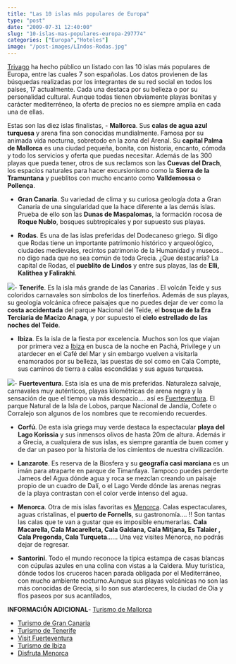 ```yaml
---
title: "Las 10 islas más populares de Europa"
type: "post"
date: "2009-07-31 12:40:00"
slug: "10-islas-mas-populares-europa-297774"
categories: ["Europa","Hoteles"]
image: "/post-images/LIndos-Rodas.jpg"
---
```


[Trivago](http://www.trivago.es) ha hecho público un listado con las 10 islas más populares de Europa, entre las cuales 7 son españolas. Los datos provienen de las búsquedas realizadas por los integrantes de su red social en todos los países, 17 actualmente. Cada una destaca por su belleza o por su personalidad cultural. Aunque todas tienen obviamente playas bonitas y carácter mediterréneo, la oferta de precios no es siempre amplia en cada una de ellas.  
  
Estas son las diez islas finalistas, - **Mallorca**. Sus **calas de agua azul turquesa** y arena fina son conocidas mundialmente. Famosa por su animada vida nocturna, sobretodo en la zona del Arenal. Su **capital Palma de Mallorca** es una ciudad pequeña, bonita, con historia, encanto, cómoda y todo los servicios y oferta que puedas necesitar. Además de las 300 playas que pueda tener, otros de sus reclamos son las **Cuevas del Drach**, los espacios naturales para hacer excursionismo como la **Sierra de la Tramuntana** y pueblitos con mucho encanto como **Valldemossa** o **Pollença**.

- **Gran Canaria**. Su variedad de clima y su curiosa geología dota a Gran Canaria de una singularidad que la hace diferente a las demás islas. Prueba de ello son las **Dunas de Maspalomas**, la formación rocosa de **Roque Nublo**, bosques subtropicales y por supuesto sus playas.

- **Rodas**. Es una de las islas preferidas del Dodecaneso griego. Si digo que Rodas tiene un importante patrimonio histórico y arqueológico, ciudades medievales, recintos patrimonio de la Humanidad y museos.. no digo nada que no sea común de toda Grecia. ¿Que destacaría? La capital de Rodas, el **pueblito de Lindos** y entre sus playas, las de **Elli, Kalithea y Falirakhi**.

   
  
![](/post-images/LIndos-Rodas.jpg)- **Tenerife**. Es la isla más grande de las Canarias . El volcán Teide y sus coloridos carnavales son símbolos de los tinerfeños. Además de sus playas, su geología volcánica ofrece paisajes que no puedes dejar de ver como la **costa accidentada** del parque Nacional del Teide, el **bosque de la Era Terciaria de Macizo Anaga**, y por supuesto el **cielo estrellado de las noches del Teide**.

- **Ibiza**. Es la isla de la fiesta por excelencia. Muchos son los que viajan por primera vez a [Ibiza](https://www.missviajes.com/escapada-a-ibiza-de-3-dias/) en busca de la noche en Pachá, Privilege y un atardecer en el Café del Mar y sin embargo vuelven a visitarla enamorados por su belleza, las puestas de sol como en Cala Compte, sus caminos de tierra a calas escondidas y sus aguas turquesa.

![](/post-images/cala-compte-.jpg)- **Fuerteventura**. Esta isla es una de mis preferidas. Naturaleza salvaje, carnavales muy auténticos, playas kilométricas de arena negra y la sensación de que el tiempo va más despacio.... así es [Fuerteventura](https://www.missviajes.com/fuerteventura-isla-tranquila-6840/). El parque Natural de la Isla de Lobos, parque Nacional de Jandía, Cofete o Corralejo son algunos de los nombres que te recomiendo recuerdes.

- **Corfú**. De esta isla griega muy verde destaca la espectacular **playa del Lago Korissia** y sus inmensos olivos de hasta 20m de altura. Además ir a Grecia, a cualquiera de sus islas, es siempre garantía de buen comer y de dar un paseo por la historia de los cimientos de nuestra civilización.

- **Lanzarote**. Es reserva de la Biosfera y su **geografía casi marciana** es un imán para atraparte en parque de Timanfaya. Tampoco puedes perderte Jameos del Agua dónde agua y roca se mezclan creando un paisaje propio de un cuadro de Dalí, o el Lago Verde dónde las arenas negras de la playa contrastan con el color verde intenso del agua.

- **Menorca**. Otra de mis islas favoritas es [Menorca](https://www.missviajes.com/menorca-belleza-estado-puro-82463/). Calas espectaculares, aguas cristalinas, el **puerto de Fornells**, su gastronomía.... !! Son tantas las calas que te van a gustar que es imposible enumerarlas. **Cala Macarella, Cala Macarelleta, Cala Galdana, Cala Mitjana, Es Talaier , Cala Pregonda, Cala Turqueta**...... Una vez visites Menorca, no podrás dejar de regresar.

- **Santorini**. Todo el mundo reconoce la típica estampa de casas blancas con cúpulas azules en una colina con vistas a la Caldera. Muy turística, dónde todos los cruceros hacen parada obligada por el Mediterráneo, con mucho ambiente nocturno.Aunque sus playas volcánicas no son las más conocidas de Grecia, si lo son sus atardeceres, la ciudad de Oia y flos paseos por sus acantilados,

**INFORMACIÓN ADICIONAL**- [Turismo de Mallorca ](http://www.infomallorca.net/)
- [Turismo de Gran Canaria](http://www.grancanaria.com/turismo/es/)
- [Turismo de Tenerife](https://www.webtenerife.com/#prettyPhoto/0/)
- [Visit Fuerteventura ](https://visitfuerteventura.es/)
- [Turismo de Ibiza](https://turismo.eivissa.es/)
- [Disfruta Menorca](https://www.disfrutamenorca.com/playas-y-calas)